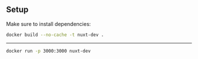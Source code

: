 ## Setup

Make sure to install dependencies:

```bash
docker build --no-cache -t nuxt-dev .
```

---

```bash
docker run -p 3000:3000 nuxt-dev
```